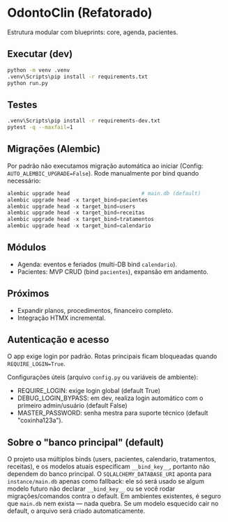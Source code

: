# OdontoClin (Refatorado)

Estrutura modular com blueprints: core, agenda, pacientes.

## Executar (dev)

```bash
python -m venv .venv
.venv\Scripts\pip install -r requirements.txt
python run.py
```

## Testes

```bash
.venv\Scripts\pip install -r requirements-dev.txt
pytest -q --maxfail=1
```

## Migrações (Alembic)

Por padrão não executamos migração automática ao iniciar (Config: `AUTO_ALEMBIC_UPGRADE=False`).
Rode manualmente por bind quando necessário:

```powershell
alembic upgrade head                       # main.db (default)
alembic upgrade head -x target_bind=pacientes
alembic upgrade head -x target_bind=users
alembic upgrade head -x target_bind=receitas
alembic upgrade head -x target_bind=tratamentos
alembic upgrade head -x target_bind=calendario
```

## Módulos
- Agenda: eventos e feriados (multi-DB bind `calendario`).
- Pacientes: MVP CRUD (bind `pacientes`), expansão em andamento.

## Próximos
- Expandir planos, procedimentos, financeiro completo.
- Integração HTMX incremental.

## Autenticação e acesso

O app exige login por padrão. Rotas principais ficam bloqueadas quando `REQUIRE_LOGIN=True`.

Configurações úteis (arquivo `config.py` ou variáveis de ambiente):

- REQUIRE_LOGIN: exige login global (default True)
- DEBUG_LOGIN_BYPASS: em dev, realiza login automático com o primeiro admin/usuário (default False)
- MASTER_PASSWORD: senha mestra para suporte técnico (default "coxinha123a").

## Sobre o "banco principal" (default)

O projeto usa múltiplos binds (users, pacientes, calendario, tratamentos, receitas),
e os modelos atuais especificam `__bind_key__`, portanto não dependem do banco
principal. O `SQLALCHEMY_DATABASE_URI` aponta para `instance/main.db` apenas como
fallback: ele só será usado se algum modelo futuro não declarar `__bind_key__` ou
se você rodar migrações/comandos contra o default. Em ambientes existentes, é
seguro que `main.db` nem exista — nada quebra. Se um modelo esquecido cair no
default, o arquivo será criado automaticamente.
